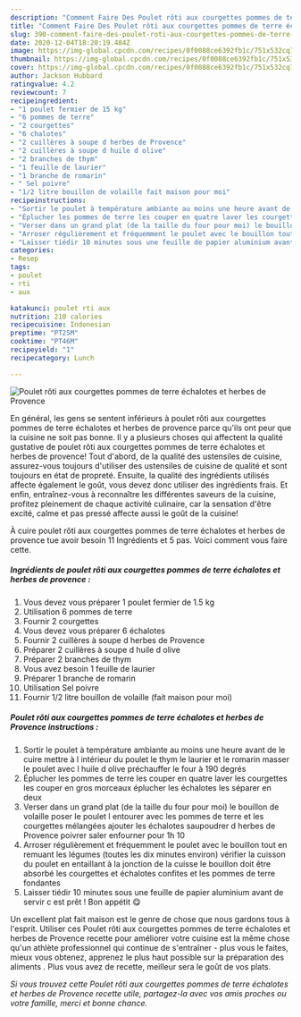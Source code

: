 ```yaml
---
description: "Comment Faire Des Poulet rôti aux courgettes pommes de terre échalotes et herbes de Provence"
title: "Comment Faire Des Poulet rôti aux courgettes pommes de terre échalotes et herbes de Provence"
slug: 390-comment-faire-des-poulet-roti-aux-courgettes-pommes-de-terre-echalotes-et-herbes-de-provence
date: 2020-12-04T18:20:19.484Z
image: https://img-global.cpcdn.com/recipes/0f0088ce6392fb1c/751x532cq70/poulet-roti-aux-courgettes-pommes-de-terre-echalotes-et-herbes-de-provence-photo-principale-de-la-recette.jpg
thumbnail: https://img-global.cpcdn.com/recipes/0f0088ce6392fb1c/751x532cq70/poulet-roti-aux-courgettes-pommes-de-terre-echalotes-et-herbes-de-provence-photo-principale-de-la-recette.jpg
cover: https://img-global.cpcdn.com/recipes/0f0088ce6392fb1c/751x532cq70/poulet-roti-aux-courgettes-pommes-de-terre-echalotes-et-herbes-de-provence-photo-principale-de-la-recette.jpg
author: Jackson Hubbard
ratingvalue: 4.2
reviewcount: 7
recipeingredient:
- "1 poulet fermier de 15 kg"
- "6 pommes de terre"
- "2 courgettes"
- "6 chalotes"
- "2 cuillères à soupe d herbes de Provence"
- "2 cuillères à soupe d huile d olive"
- "2 branches de thym"
- "1 feuille de laurier"
- "1 branche de romarin"
- " Sel poivre"
- "1/2 litre bouillon de volaille fait maison pour moi"
recipeinstructions:
- "Sortir le poulet à température ambiante au moins une heure avant de le cuire mettre à l intérieur du poulet le thym le laurier et le romarin masser le poulet avec l huile d olive préchauffer le four à 190 degrés"
- "Éplucher les pommes de terre les couper en quatre laver les courgettes les couper en gros morceaux éplucher les échalotes les séparer en deux"
- "Verser dans un grand plat (de la taille du four pour moi) le bouillon de volaille poser le poulet l entourer avec les pommes de terre et les courgettes mélangées ajouter les échalotes saupoudrer d herbes de Provence poivrer saler enfourner pour 1h 10"
- "Arroser régulièrement et fréquemment le poulet avec le bouillon tout en remuant les légumes (toutes les dix minutes environ) vérifier la cuisson du poulet en entaillant à la jonction de la cuisse le bouillon doit être absorbé les courgettes et échalotes confites et les pommes de terre fondantes"
- "Laisser tiédir 10 minutes sous une feuille de papier aluminium avant de servir c est prêt ! Bon appétit 😋"
categories:
- Resep
tags:
- poulet
- rti
- aux

katakunci: poulet rti aux 
nutrition: 210 calories
recipecuisine: Indonesian
preptime: "PT25M"
cooktime: "PT46M"
recipeyield: "1"
recipecategory: Lunch

---
```



![Poulet rôti aux courgettes pommes de terre échalotes et herbes de Provence](https://img-global.cpcdn.com/recipes/0f0088ce6392fb1c/751x532cq70/poulet-roti-aux-courgettes-pommes-de-terre-echalotes-et-herbes-de-provence-photo-principale-de-la-recette.jpg)

En général, les gens se sentent inférieurs à poulet rôti aux courgettes pommes de terre échalotes et herbes de provence parce qu'ils ont peur que la cuisine ne soit pas bonne. Il y a plusieurs choses qui affectent la qualité gustative de poulet rôti aux courgettes pommes de terre échalotes et herbes de provence! Tout d'abord, de la qualité des ustensiles de cuisine, assurez-vous toujours d'utiliser des ustensiles de cuisine de qualité et sont toujours en état de propreté. Ensuite, la qualité des ingrédients utilisés affecte également le goût, vous devez donc utiliser des ingrédients frais. Et enfin, entraînez-vous à reconnaître les différentes saveurs de la cuisine, profitez pleinement de chaque activité culinaire, car la sensation d'être excité, calme et pas pressé affecte aussi le goût de la cuisine!

<!--inarticleads1-->

À cuire poulet rôti aux courgettes pommes de terre échalotes et herbes de provence tue avoir besoin 11 Ingrédients et 5 pas. Voici comment vous faire cette.

##### Ingrédients de poulet rôti aux courgettes pommes de terre échalotes et herbes de provence :

1. Vous devez vous préparer 1 poulet fermier de 1.5 kg
1. Utilisation 6 pommes de terre
1. Fournir 2 courgettes
1. Vous devez vous préparer 6 échalotes
1. Fournir 2 cuillères à soupe d herbes de Provence
1. Préparer 2 cuillères à soupe d huile d olive
1. Préparer 2 branches de thym
1. Vous avez besoin 1 feuille de laurier
1. Préparer 1 branche de romarin
1. Utilisation  Sel poivre
1. Fournir 1/2 litre bouillon de volaille (fait maison pour moi)




<!--inarticleads2-->

##### Poulet rôti aux courgettes pommes de terre échalotes et herbes de Provence instructions :

1. Sortir le poulet à température ambiante au moins une heure avant de le cuire mettre à l intérieur du poulet le thym le laurier et le romarin masser le poulet avec l huile d olive préchauffer le four à 190 degrés
1. Éplucher les pommes de terre les couper en quatre laver les courgettes les couper en gros morceaux éplucher les échalotes les séparer en deux
1. Verser dans un grand plat (de la taille du four pour moi) le bouillon de volaille poser le poulet l entourer avec les pommes de terre et les courgettes mélangées ajouter les échalotes saupoudrer d herbes de Provence poivrer saler enfourner pour 1h 10
1. Arroser régulièrement et fréquemment le poulet avec le bouillon tout en remuant les légumes (toutes les dix minutes environ) vérifier la cuisson du poulet en entaillant à la jonction de la cuisse le bouillon doit être absorbé les courgettes et échalotes confites et les pommes de terre fondantes
1. Laisser tiédir 10 minutes sous une feuille de papier aluminium avant de servir c est prêt ! Bon appétit 😋




<!--inarticleads1-->

<p>
Un excellent plat fait maison est le genre de chose que nous gardons tous à l'esprit. Utiliser ces Poulet rôti aux courgettes pommes de terre échalotes et herbes de Provence recette pour améliorer votre cuisine est la même chose qu'un athlète professionnel qui continue de s'entraîner - plus vous le faites, mieux vous obtenez, apprenez le plus haut possible sur la préparation des aliments . Plus vous avez de recette, meilleur sera le goût de vos plats.
</p>

<p>
<i>Si vous trouvez cette Poulet rôti aux courgettes pommes de terre échalotes et herbes de Provence recette utile, partagez-la avec vos amis proches ou votre famille, merci et bonne chance.</i>
</p>
